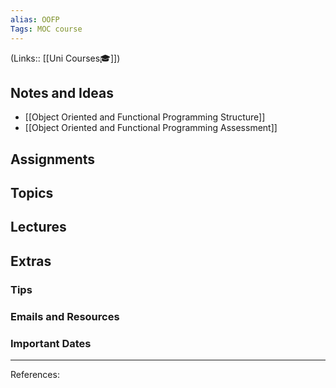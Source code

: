 ```yaml
---
alias: OOFP
Tags: MOC course
---
```

(Links:: [[Uni Courses🎓]])
## Notes and Ideas
- [[Object Oriented and Functional Programming Structure]]
- [[Object Oriented and Functional Programming Assessment]]
## Assignments
## Topics
## Lectures
## Extras
### Tips
### Emails and Resources
### Important Dates
___
References:
